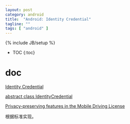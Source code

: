 ```yaml
---
layout: post
category: android
title:  "Android: Identity Credential"
tagline: ""
tags: [ "android" ] 
---
```

{% include JB/setup %}

* TOC
{:toc}

# doc 

[Identity Credential](https://source.android.com/security/features/identity-credentials)

[abstract class IdentityCredential](https://developer.android.com/reference/kotlin/android/security/identity/IdentityCredential)

[Privacy-preserving features in the Mobile Driving License](https://android-developers.googleblog.com/2020/11/privacy-preserving-features-in-mobile.html)

根据标准实现。
